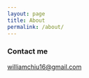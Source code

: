 ```yaml
---
layout: page
title: About
permalink: /about/
---
```

### Contact me
[williamchiu16@gmail.com](mailto:williamchiu16@gmail.com)
